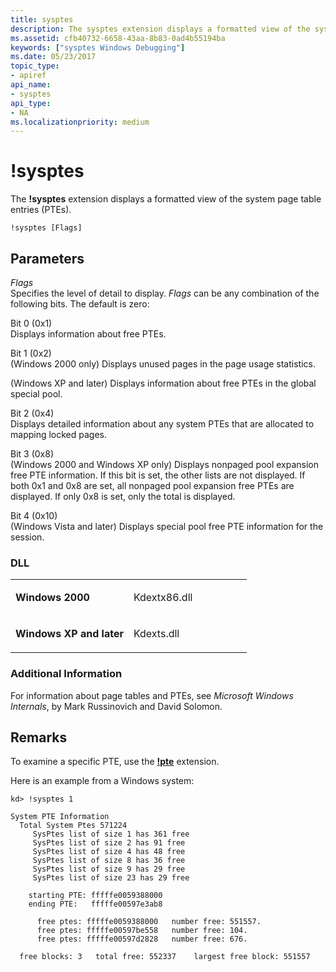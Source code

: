 ```yaml
---
title: sysptes
description: The sysptes extension displays a formatted view of the system page table entries (PTEs).
ms.assetid: cfb40732-6658-43aa-8b83-0ad4b55194ba
keywords: ["sysptes Windows Debugging"]
ms.date: 05/23/2017
topic_type:
- apiref
api_name:
- sysptes
api_type:
- NA
ms.localizationpriority: medium
---
```


# !sysptes


The **!sysptes** extension displays a formatted view of the system page table entries (PTEs).

```dbgcmd
!sysptes [Flags]
```

## <span id="ddk__sysptes_dbg"></span><span id="DDK__SYSPTES_DBG"></span>Parameters


<span id="_______Flags______"></span><span id="_______flags______"></span><span id="_______FLAGS______"></span> *Flags*   
Specifies the level of detail to display. *Flags* can be any combination of the following bits. The default is zero:

<span id="Bit_0__0x1_"></span><span id="bit_0__0x1_"></span><span id="BIT_0__0X1_"></span>Bit 0 (0x1)  
Displays information about free PTEs.

<span id="Bit_1__0x2_"></span><span id="bit_1__0x2_"></span><span id="BIT_1__0X2_"></span>Bit 1 (0x2)  
(Windows 2000 only) Displays unused pages in the page usage statistics.

(Windows XP and later) Displays information about free PTEs in the global special pool.

<span id="Bit_2__0x4_"></span><span id="bit_2__0x4_"></span><span id="BIT_2__0X4_"></span>Bit 2 (0x4)  
Displays detailed information about any system PTEs that are allocated to mapping locked pages.

<span id="Bit_3__0x8_"></span><span id="bit_3__0x8_"></span><span id="BIT_3__0X8_"></span>Bit 3 (0x8)  
(Windows 2000 and Windows XP only) Displays nonpaged pool expansion free PTE information. If this bit is set, the other lists are not displayed. If both 0x1 and 0x8 are set, all nonpaged pool expansion free PTEs are displayed. If only 0x8 is set, only the total is displayed.

<span id="Bit_4__0x10_"></span><span id="bit_4__0x10_"></span><span id="BIT_4__0X10_"></span>Bit 4 (0x10)  
(Windows Vista and later) Displays special pool free PTE information for the session.

### <span id="DLL"></span><span id="dll"></span>DLL

<table>
<colgroup>
<col width="50%" />
<col width="50%" />
</colgroup>
<tbody>
<tr class="odd">
<td align="left"><p><strong>Windows 2000</strong></p></td>
<td align="left"><p>Kdextx86.dll</p></td>
</tr>
<tr class="even">
<td align="left"><p><strong>Windows XP and later</strong></p></td>
<td align="left"><p>Kdexts.dll</p></td>
</tr>
</tbody>
</table>

 

### <span id="Additional_Information"></span><span id="additional_information"></span><span id="ADDITIONAL_INFORMATION"></span>Additional Information

For information about page tables and PTEs, see *Microsoft Windows Internals*, by Mark Russinovich and David Solomon. 

Remarks
-------

To examine a specific PTE, use the [**!pte**](-pte.md) extension.

Here is an example from a Windows system:

```dbgcmd
kd> !sysptes 1

System PTE Information
  Total System Ptes 571224
     SysPtes list of size 1 has 361 free
     SysPtes list of size 2 has 91 free
     SysPtes list of size 4 has 48 free
     SysPtes list of size 8 has 36 free
     SysPtes list of size 9 has 29 free
     SysPtes list of size 23 has 29 free
 
    starting PTE: fffffe0059388000
    ending PTE:   fffffe00597e3ab8

      free ptes: fffffe0059388000   number free: 551557.
      free ptes: fffffe00597be558   number free: 104.
      free ptes: fffffe00597d2828   number free: 676.

  free blocks: 3   total free: 552337    largest free block: 551557
```

 

 





